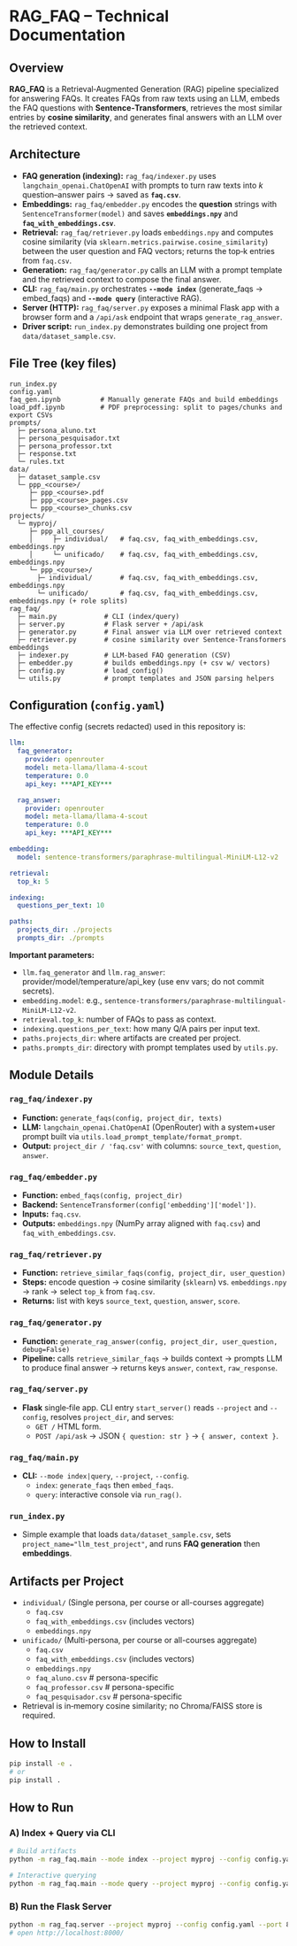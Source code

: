 # RAG_FAQ – Technical Documentation

## Overview
**RAG_FAQ** is a Retrieval‑Augmented Generation (RAG) pipeline specialized for answering FAQs. It creates FAQs from raw texts using an LLM, embeds the FAQ questions with **Sentence‑Transformers**, retrieves the most similar entries by **cosine similarity**, and generates final answers with an LLM over the retrieved context.

## Architecture
- **FAQ generation (indexing):** `rag_faq/indexer.py` uses `langchain_openai.ChatOpenAI` with prompts to turn raw texts into *k* question–answer pairs → saved as **`faq.csv`**.
- **Embeddings:** `rag_faq/embedder.py` encodes the **question** strings with `SentenceTransformer(model)` and saves **`embeddings.npy`** and **`faq_with_embeddings.csv`**.
- **Retrieval:** `rag_faq/retriever.py` loads `embeddings.npy` and computes cosine similarity (via `sklearn.metrics.pairwise.cosine_similarity`) between the user question and FAQ vectors; returns the top‑k entries from `faq.csv`.
- **Generation:** `rag_faq/generator.py` calls an LLM with a prompt template and the retrieved context to compose the final answer.
- **CLI:** `rag_faq/main.py` orchestrates **`--mode index`** (generate_faqs → embed_faqs) and **`--mode query`** (interactive RAG).
- **Server (HTTP):** `rag_faq/server.py` exposes a minimal Flask app with a browser form and a `/api/ask` endpoint that wraps `generate_rag_answer`.
- **Driver script:** `run_index.py` demonstrates building one project from `data/dataset_sample.csv`.

## File Tree (key files)
```
run_index.py
config.yaml
faq_gen.ipynb          # Manually generate FAQs and build embeddings
load_pdf.ipynb         # PDF preprocessing: split to pages/chunks and export CSVs
prompts/
  ├─ persona_aluno.txt
  ├─ persona_pesquisador.txt
  ├─ persona_professor.txt
  ├─ response.txt
  └─ rules.txt
data/
  ├─ dataset_sample.csv
  └─ ppp_<course>/
     ├─ ppp_<course>.pdf
     ├─ ppp_<course>_pages.csv
     └─ ppp_<course>_chunks.csv
projects/
  └─ myproj/
     ├─ ppp_all_courses/
     │     ├─ individual/   # faq.csv, faq_with_embeddings.csv, embeddings.npy
     │     └─ unificado/    # faq.csv, faq_with_embeddings.csv, embeddings.npy
     └─ ppp_<course>/
       ├─ individual/       # faq.csv, faq_with_embeddings.csv, embeddings.npy
       └─ unificado/        # faq.csv, faq_with_embeddings.csv, embeddings.npy (+ role splits)
rag_faq/
  ├─ main.py            # CLI (index/query)
  ├─ server.py          # Flask server + /api/ask
  ├─ generator.py       # Final answer via LLM over retrieved context
  ├─ retriever.py       # cosine similarity over Sentence-Transformers embeddings
  ├─ indexer.py         # LLM-based FAQ generation (CSV)
  ├─ embedder.py        # builds embeddings.npy (+ csv w/ vectors)
  ├─ config.py          # load_config()
  └─ utils.py           # prompt templates and JSON parsing helpers
```

## Configuration (`config.yaml`)
The effective config (secrets redacted) used in this repository is:
```yaml
llm:
  faq_generator:
    provider: openrouter
    model: meta-llama/llama-4-scout
    temperature: 0.0
    api_key: ***API_KEY***

  rag_answer:
    provider: openrouter
    model: meta-llama/llama-4-scout
    temperature: 0.0
    api_key: ***API_KEY***

embedding:
  model: sentence-transformers/paraphrase-multilingual-MiniLM-L12-v2

retrieval:
  top_k: 5

indexing:
  questions_per_text: 10

paths:
  projects_dir: ./projects
  prompts_dir: ./prompts

```
**Important parameters:**
- `llm.faq_generator` and `llm.rag_answer`: provider/model/temperature/api_key (use env vars; do not commit secrets).
- `embedding.model`: e.g., `sentence-transformers/paraphrase-multilingual-MiniLM-L12-v2`.
- `retrieval.top_k`: number of FAQs to pass as context.
- `indexing.questions_per_text`: how many Q/A pairs per input text.
- `paths.projects_dir`: where artifacts are created per project.
- `paths.prompts_dir`: directory with prompt templates used by `utils.py`.

## Module Details

### `rag_faq/indexer.py`
- **Function:** `generate_faqs(config, project_dir, texts)`
- **LLM:** `langchain_openai.ChatOpenAI` (OpenRouter) with a system+user prompt built via `utils.load_prompt_template/format_prompt`.
- **Output:** `project_dir / 'faq.csv'` with columns: `source_text`, `question`, `answer`.

### `rag_faq/embedder.py`
- **Function:** `embed_faqs(config, project_dir)`
- **Backend:** `SentenceTransformer(config['embedding']['model'])`.
- **Inputs:** `faq.csv`.
- **Outputs:** `embeddings.npy` (NumPy array aligned with `faq.csv`) and `faq_with_embeddings.csv`.

### `rag_faq/retriever.py`
- **Function:** `retrieve_similar_faqs(config, project_dir, user_question)`
- **Steps:** encode question → cosine similarity (`sklearn`) vs. `embeddings.npy` → rank → select `top_k` from `faq.csv`.
- **Returns:** list with keys `source_text`, `question`, `answer`, `score`.

### `rag_faq/generator.py`
- **Function:** `generate_rag_answer(config, project_dir, user_question, debug=False)`
- **Pipeline:** calls `retrieve_similar_faqs` → builds context → prompts LLM to produce final answer → returns keys `answer`, `context`, `raw_response`.

### `rag_faq/server.py`
- **Flask** single‑file app. CLI entry `start_server()` reads `--project` and `--config`, resolves `project_dir`, and serves:
  - `GET /` HTML form.
  - `POST /api/ask` → JSON `{ question: str }` → `{ answer, context }`.

### `rag_faq/main.py`
- **CLI:** `--mode index|query`, `--project`, `--config`.
  - `index`: `generate_faqs` then `embed_faqs`.
  - `query`: interactive console via `run_rag()`.

### `run_index.py`
- Simple example that loads `data/dataset_sample.csv`, sets `project_name="llm_test_project"`, and runs **FAQ generation** then **embeddings**.

## Artifacts per Project
- `individual/` (Single persona, per course or all-courses aggregate)
  - `faq.csv`
  - `faq_with_embeddings.csv` (includes vectors)
  - `embeddings.npy`
- `unificado/` (Multi-persona, per course or all-courses aggregate)
  - `faq.csv`
  - `faq_with_embeddings.csv` (includes vectors)
  - `embeddings.npy`
  - `faq_aluno.csv`        # persona-specific
  - `faq_professor.csv`    # persona-specific
  - `faq_pesquisador.csv`  # persona-specific
- Retrieval is in‑memory cosine similarity; no Chroma/FAISS store is required.

## How to Install
```bash
pip install -e .
# or
pip install .
```

## How to Run

### A) Index + Query via CLI
```bash
# Build artifacts
python -m rag_faq.main --mode index --project myproj --config config.yaml

# Interactive querying
python -m rag_faq.main --mode query --project myproj --config config.yaml
```

### B) Run the Flask Server
```bash
python -m rag_faq.server --project myproj --config config.yaml --port 8000
# open http://localhost:8000/
```

